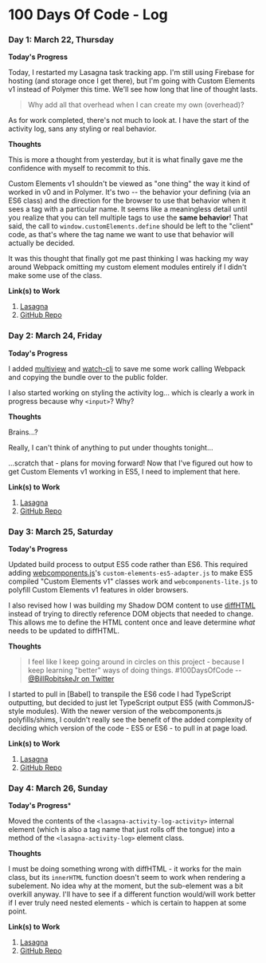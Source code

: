 # 100 Days Of Code - Log

### Day 1: March 22, Thursday

**Today's Progress**

Today, I restarted my Lasagna task tracking app.  I'm still using Firebase for
hosting (and storage once I get there), but I'm going with Custom Elements v1
instead of Polymer this time.  We'll see how long that line of thought lasts.

> Why add all that overhead when I can create my own (overhead)?

As for work completed, there's not much to look at.  I have the start of the
activity log, sans any styling or real behavior.

**Thoughts**

This is more a thought from yesterday, but it is what finally gave me the
confidence with myself to recommit to this.

Custom Elements v1 shouldn't be viewed as "one thing" the way it kind of worked
in v0 and in Polymer.  It's two -- the behavior your defining (via an ES6 class)
and the direction for the browser to use that behavior when it sees a tag with a
particular name.  It seems like a meaningless detail until you realize that you
can tell multiple tags to use the **same behavior**!  That said, the call to
`window.customElements.define` should be left to the "client" code, as that's
where the tag name we want to use that behavior will actually be decided.

It was this thought that finally got me past thinking I was hacking my way
around Webpack omitting my custom element modules entirely if I didn't make some
use of the class.

**Link(s) to Work**

1. [Lasagna](https://lasagna-d5007.firebaseapp.com)
2. [GitHub Repo](https://github.com/DigitalMugen/lasagna)

### Day 2: March 24, Friday

**Today's Progress**

I added [multiview](https://www.npmjs.com/package/multiview) and
[watch-cli](https://www.npmjs.com/package/watch-cli) to save me some work
calling Webpack and copying the bundle over to the public folder.

I also started working on styling the activity log... which is clearly a work in
progress because why `<input>`?  Why?

**Thoughts**

Brains...?

Really, I can't think of anything to put under thoughts tonight...

...scratch that - plans for moving forward!  Now that I've figured out how to
get Custom Elements v1 working in ES5, I need to implement that here.

**Link(s) to Work**

1. [Lasagna](https://lasagna-d5007.firebaseapp.com)
2. [GitHub Repo](https://github.com/DigitalMugen/lasagna)

### Day 3: March 25, Saturday

**Today's Progress**

Updated build process to output ES5 code rather than ES6.  This required adding
[webcomponents.js](https://github.com/webcomponents/webcomponentsjs)'s
`custom-elements-es5-adapter.js` to make ES5 compiled "Custom Elements v1"
classes work and `webcomponents-lite.js` to polyfill Custom Elements v1 features
in older browsers.

I also revised how I was building my Shadow DOM content to use
[diffHTML](https://diffhtml.org/) instead of trying to directly reference DOM
objects that needed to change.  This allows me to define the HTML content once
and leave determine _what_ needs to be updated to diffHTML.

**Thoughts**

> I feel like I keep going around in circles on this project - because I keep
> learning "better" ways of doing things.  #100DaysOfCode
-- [@BillRobitskeJr on Twitter](https://twitter.com/BillRobitskeJr/status/845745692010262528)

I started to pull in [Babel] to transpile the ES6 code I had TypeScript
outputting, but decided to just let TypeScript output ES5 (with CommonJS-style
modules).  With the newer version of the webcomponents.js polyfills/shims, I
couldn't really see the benefit of the added complexity of deciding which
version of the code - ES5 or ES6 - to pull in at page load.

**Link(s) to Work**

1. [Lasagna](https://lasagna-d5007.firebaseapp.com)
2. [GitHub Repo](https://github.com/DigitalMugen/lasagna)

### Day 4: March 26, Sunday

**Today's Progress***

Moved the contents of the `<lasagna-activity-log-activity>` internal element
(which is also a tag name that just rolls off the tongue) into a method of the
`<lasagna-activity-log>` element class.

**Thoughts**

I must be doing something wrong with diffHTML - it works for the main class, but
its `innerHTML` function doesn't seem to work when rendering a subelement.  No
idea why at the moment, but the sub-element was a bit overkill anyway.  I'll
have to see if a different function would/will work better if I ever truly need
nested elements - which is certain to happen at some point.

**Link(s) to Work**

1. [Lasagna](https://lasagna-d5007.firebaseapp.com)
2. [GitHub Repo](https://github.com/DigitalMugen/lasagna)
